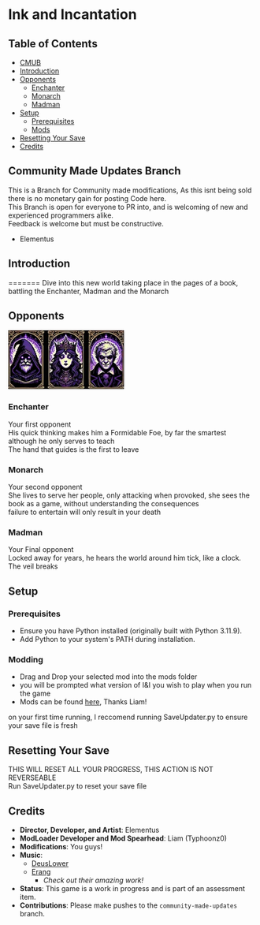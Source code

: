 # Ink and Incantation
## Table of Contents
- [CMUB](#community-made-updates-branch)
- [Introduction](#introduction)
- [Opponents](#opponents)
  - [Enchanter](#enchanter)
  - [Monarch](#monarch)
  - [Madman](#madman)
- [Setup](#setup)
  - [Prerequisites](#prerequisites)
  - [Mods](#modding)
- [Resetting Your Save](#resetting-your-save)
- [Credits](#credits)


## Community Made Updates Branch
This is a Branch for Community made modifications, As this isnt being sold there is no monetary gain for posting Code here.<br>
This Branch is open for everyone to PR into, and is welcoming of new and experienced programmers alike.<br>
Feedback is welcome but must be constructive.<br>
- Elementus
## Introduction
=======
Dive into this new world taking place in the pages of a book, battling the Enchanter, Madman and the Monarch

## Opponents
![A Image of the Opponents](base/Assets/Selector.jpg)
### Enchanter
Your first opponent <br>
His quick thinking makes him a Formidable Foe, by far the smartest although he only serves to teach<br>
The hand that guides is the first to leave

### Monarch
Your second opponent<br>
She lives to serve her people, only attacking when provoked, she sees the book as a game, without understanding the consequences<br>
failure to entertain will only result in your death

### Madman
Your Final opponent<br>
Locked away for years, he hears the world around him tick, like a clock.<br>
The veil breaks

## Setup

### Prerequisites
- Ensure you have Python installed (originally built with Python 3.11.9).
- Add Python to your system's PATH during installation.

### Modding
- Drag and Drop your selected mod into the mods folder
- you will be prompted what version of I&I you wish to play when you run the game
- Mods can be found [here](https://xliam.space/iaimods.html), Thanks Liam!

on your first time running, I reccomend running SaveUpdater.py to ensure your save file is fresh
## Resetting Your Save
THIS WILL RESET ALL YOUR PROGRESS, THIS ACTION IS NOT REVERSEABLE <br>
Run SaveUpdater.py to reset your save file

## Credits
- **Director, Developer, and Artist**: Elementus
- **ModLoader Developer and Mod Spearhead**: Liam (Typhoonz0)
- **Modifications**: You guys! <br>
- **Music**:
  - [DeusLower](https://www.youtube.com/@DeusLower)
  - [Erang](https://www.youtube.com/channel/UC0xBatTv8HbChLQukeerUCg)
    - *Check out their amazing work!*
- **Status**: This game is a work in progress and is part of an assessment item.
- **Contributions**: Please make pushes to the `community-made-updates` branch.
